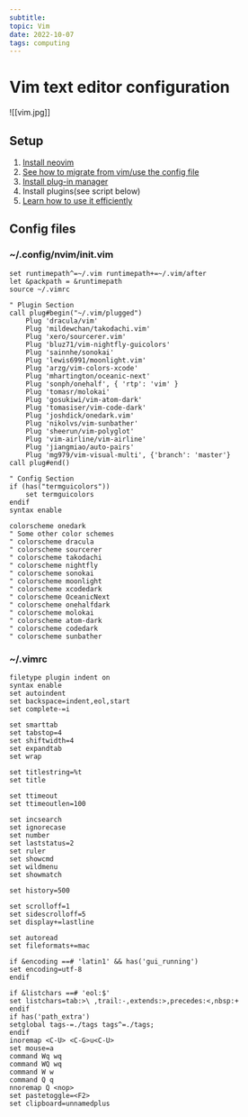 ```yaml
---
subtitle:
topic: Vim
date: 2022-10-07
tags: computing
---
```


# Vim text editor configuration

![[vim.jpg]]

## Setup
   1. [Install neovim](https://neovim.io/)
   2. [See how to migrate from vim/use the config file](https://neovim.io/doc/user/nvim.html#nvim-from-vim)
   3. [Install plug-in manager](https://github.com/junegunn/vim-plug) 
   4. Install plugins(see script below)
   5. [Learn how to use it efficiently](https://missing.csail.mit.edu/2020/editors/) 

## Config files
### ~/.config/nvim/init.vim

    set runtimepath^=~/.vim runtimepath+=~/.vim/after
    let &packpath = &runtimepath
    source ~/.vimrc

    " Plugin Section
    call plug#begin("~/.vim/plugged")
        Plug 'dracula/vim'
        Plug 'mildewchan/takodachi.vim'
        Plug 'xero/sourcerer.vim'
        Plug 'bluz71/vim-nightfly-guicolors'
        Plug 'sainnhe/sonokai'
        Plug 'lewis6991/moonlight.vim'
        Plug 'arzg/vim-colors-xcode'
        Plug 'mhartington/oceanic-next'
        Plug 'sonph/onehalf', { 'rtp': 'vim' }
        Plug 'tomasr/molokai'
        Plug 'gosukiwi/vim-atom-dark'
        Plug 'tomasiser/vim-code-dark'
        Plug 'joshdick/onedark.vim'
        Plug 'nikolvs/vim-sunbather'
        Plug 'sheerun/vim-polyglot'
        Plug 'vim-airline/vim-airline'
        Plug 'jiangmiao/auto-pairs'
        Plug 'mg979/vim-visual-multi', {'branch': 'master'}
    call plug#end()

    " Config Section
    if (has("termguicolors"))
        set termguicolors
    endif
    syntax enable

    colorscheme onedark
    " Some other color schemes
    " colorscheme dracula
    " colorscheme sourcerer
    " colorscheme takodachi
    " colorscheme nightfly
    " colorscheme sonokai
    " colorscheme moonlight
    " colorscheme xcodedark
    " colorscheme OceanicNext
    " colorscheme onehalfdark
    " colorscheme molokai
    " colorscheme atom-dark
    " colorscheme codedark
    " colorscheme sunbather

### ~/.vimrc

    filetype plugin indent on
    syntax enable
    set autoindent
    set backspace=indent,eol,start
    set complete-=i

    set smarttab
    set tabstop=4
    set shiftwidth=4
    set expandtab
    set wrap

    set titlestring=%t
    set title

    set ttimeout
    set ttimeoutlen=100

    set incsearch
    set ignorecase
    set number
    set laststatus=2
    set ruler
    set showcmd
    set wildmenu
    set showmatch

    set history=500

    set scrolloff=1
    set sidescrolloff=5
    set display+=lastline

    set autoread
    set fileformats+=mac

    if &encoding ==# 'latin1' && has('gui_running')
    set encoding=utf-8
    endif

    if &listchars ==# 'eol:$'
    set listchars=tab:>\ ,trail:-,extends:>,precedes:<,nbsp:+
    endif
    if has('path_extra')
    setglobal tags-=./tags tags^=./tags;
    endif
    inoremap <C-U> <C-G>u<C-U>
    set mouse=a
    command Wq wq
    command WQ wq
    command W w
    command Q q
    nnoremap Q <nop>
    set pastetoggle=<F2>
    set clipboard=unnamedplus
